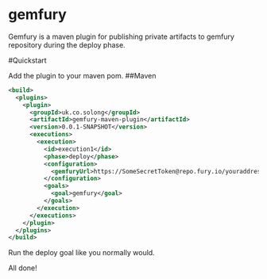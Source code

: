 # gemfury
Gemfury is a maven plugin for publishing private artifacts to gemfury repository during the deploy phase.

#Quickstart

Add the plugin to your maven pom.
##Maven
```xml
<build>
  <plugins>
    <plugin>
      <groupId>uk.co.solong</groupId>
      <artifactId>gemfury-maven-plugin</artifactId>
      <version>0.0.1-SNAPSHOT</version>
      <executions>
        <execution>
          <id>execution1</id>
          <phase>deploy</phase>
          <configuration>
            <gemfuryUrl>https://SomeSecretToken@repo.fury.io/youraddress/</gemfuryUrl>
          </configuration>
          <goals>
            <goal>gemfury</goal>
          </goals>
        </execution>
      </executions>
    </plugin>
  </plugins>
</build>
```

Run the deploy goal like you normally would.

All done!
